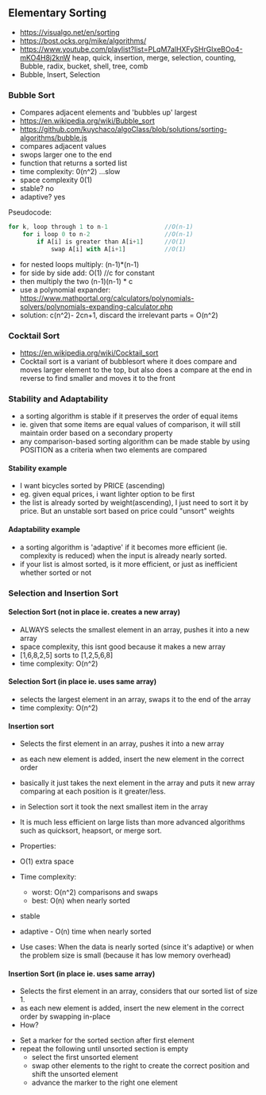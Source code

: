 ## Elementary Sorting
* https://visualgo.net/en/sorting
* https://bost.ocks.org/mike/algorithms/
* https://www.youtube.com/playlist?list=PLqM7alHXFySHrGIxeBOo4-mKO4H8j2knW
    heap, quick, insertion, merge, selection, counting, Bubble, radix, bucket, shell, tree, comb
* Bubble, Insert, Selection

### Bubble Sort
* Compares adjacent elements and 'bubbles up' largest
* https://en.wikipedia.org/wiki/Bubble_sort
* https://github.com/kuychaco/algoClass/blob/solutions/sorting-algorithms/bubble.js
* compares adjacent values
* swops larger one to the end
* function that returns a sorted list
* time complexity: 0(n^2) ...slow
* space complexity 0(1)
* stable? no
* adaptive? yes

Pseudocode:
```js
for k, loop through 1 to n-1			    //O(n-1)
	for i loop 0 to n-2					    //O(n-1)
		if A[i] is greater than A[i+1]		//O(1)
			swap A[i] with A[i+1]		    //O(1)
```
* for nested loops multiply: (n-1)*(n-1)
* for side by side add: O(1) //c for constant
* then multiply the two (n-1)(n-1) * c
* use a polynomial expander: https://www.mathportal.org/calculators/polynomials-solvers/polynomials-expanding-calculator.php
* solution: c(n^2)- 2cn+1, discard the irrelevant parts = O(n^2)

### Cocktail Sort 
* https://en.wikipedia.org/wiki/Cocktail_sort
* Cocktail sort is a variant of bubblesort where it does compare and moves larger element to the top, but also does a compare at the end in reverse to find smaller and moves it to the front

### Stability and Adaptability
* a sorting algorithm is stable if it preserves the order of equal items
* ie. given that some items are equal values of comparison, it will still maintain
order based on a secondary property  
* any comparison-based sorting algorithm can be made stable by using POSITION
as a criteria when two elements are compared

#### Stability example
* I want bicycles sorted by PRICE (ascending)
* eg. given equal prices, i want lighter option to be first
* the list is already sorted by weight(ascending), I just need to sort it by price. But an unstable sort based on price could "unsort" weights

#### Adaptability example
* a sorting algorithm is 'adaptive' if it becomes more efficient (ie. complexity is reduced) when the input is already nearly sorted.
* if your list is almost sorted, is it more efficient, or just as inefficient whether sorted or not

### Selection and Insertion Sort

#### Selection Sort (not in place ie. creates a new array)
* ALWAYS selects the smallest element in an array, pushes it into a new array
* space complexity, this isnt good because it makes a new array
* [1,6,8,2,5] sorts to [1,2,5,6,8]
* time complexity: O(n^2)

#### Selection Sort (in place ie. uses same array)
* selects the largest element in an array, swaps it to the end of the array
* time complexity: O(n^2)

#### Insertion sort
* Selects the first element in an array, pushes it into a new array
* as each new element is added, insert the new element in the correct order
* basically it just takes the next element in the array and puts it new array comparing at each position is it greater/less. 
* in Selection sort it took the next smallest item in the array
* It is much less efficient on large lists than more advanced algorithms such as quicksort, heapsort, or merge sort.

* Properties:
* O(1) extra space
* Time complexity:
    - worst: O(n^2) comparisons and swaps
    - best: O(n) when nearly sorted
* stable
* adaptive - O(n) time when nearly sorted
* Use cases: When the data is nearly sorted (since it's adaptive) or when the problem size is small (because it has low memory overhead)

#### Insertion Sort (in place ie. uses same array)
* Selects the first element in an array, considers that our sorted list of size 1.
* as each new element is added, insert the new element in the correct order by swapping in-place
* How?
- Set a marker for the sorted section after first element
- repeat the following until unsorted section is empty
    - select the first unsorted element
    - swap other elements to the right to create the correct position and shift the unsorted element
    - advance the marker to the right one element